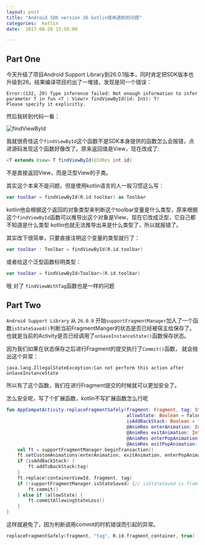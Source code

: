 ```yaml
---
layout: post
title: "Android SDK version 26 kotlin使用遇到的问题"
categories:  kotlin
date:  2017-08-28 13:58:00

---
```




## Part One

今天升级了项目Android Support Library到26.0.1版本，同时肯定把SDK版本也升级到26。结果编译项目的出了一堆错，发现是同一个错误：

```
Error:(132, 29) Type inference failed: Not enough information to infer parameter T in fun <T : View!> findViewById(id: Int): T!
Please specify it explicitly.
```

然后我转到代码一看：

![findViewById](http://muliba.u.qiniudn.com/blog/post/20170828/QQ%E6%88%AA%E5%9B%BE20170828140524.png)

我就很奇怪这个`findViewById`这个函数不是SDK本身提供的函数怎么会报错，点进源码发现这个函数好像改了。原来返回值是View，现在改成了:

```java
<T extends View> T findViewById(@IdRes int id)
```

不是直接返回View，而是泛型View的子类。

其实这个本来不是问题，但是使用kotlin语言的人一般习惯这么写：

```kotlin
var toolbar = findViewById(R.id.toolbar) as Toolbar
```

kotlin他会根据这个返回的对象类型来判断这个toolbar变量是什么类型，原来根据这个`findViewById`函数可以推导出这个对象是View，现在它改成泛型，它自己都不知道是什么类型 kotlin也就无法推导出来是什么类型了，所以就报错了。

其实改下很简单，只要直接注明这个变量的类型就行了：

```kotlin
var toolbar : Toolbar = findViewById(R.id.toolbar)
```

或者给这个泛型函数标明类型：

```kotlin
var toolbar = findViewById<Toolbar>(R.id.toolbar)
```



哦 对了 `findViewWithTag`函数也是一样的问题



## Part Two

`Android Support Library` 从 `26.0.0` 开始`supportFragmentManager`加入了一个函数`isStateSaved()`判断当前FragmentManger的状态是否已经被宿主给保存了。也就是当前的Activity是否已经调用了`onSaveInstanceState()`函数保存状态。

因为我们如果在状态保存之后进行Fragment的提交执行了`Commit()`函数， 就会抛出这个异常：

```
java.lang.IllegalStateException:Can not perform this action after onSaveInstanceState
```

所以有了这个函数，我们在进行Fragment提交的时候就可以更加安全了。

怎么安全呢，写了个扩展函数，kotlin不写扩展函数怎么行呢

```kotlin
fun AppCompatActivity.replaceFragmentSafely(fragment: Fragment, tag: String, @IdRes containerViewId: Int,
                                            allowState: Boolean = false,
                                            isAddBackStack: Boolean = false,
                                            @AnimRes enterAnimation: Int = 0,
                                            @AnimRes exitAnimation: Int = 0,
                                            @AnimRes enterPopAnimation: Int = 0,
                                            @AnimRes exitPopAnimation: Int = 0) {
    val ft = supportFragmentManager.beginTransaction()
    ft.setCustomAnimations(enterAnimation, exitAnimation, enterPopAnimation, exitPopAnimation)
    if (isAddBackStack) {
        ft.addToBackStack(tag)
    }
    ft.replace(containerViewId, fragment, tag)
    if (!supportFragmentManager.isStateSaved) {// isStateSaved is from Android Support Library version 26.0.0
        ft.commit()
    } else if (allowState) {
        ft.commitAllowingStateLoss()
    }
}
```

这样就避免了，因为判断调用commit的时机错误而引起的异常。

```kotlin
replaceFragmentSafely(fragment, "tag", R.id.fragment_container, true)
```



